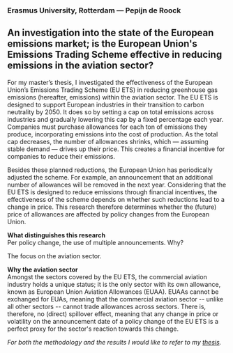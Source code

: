 ### **Erasmus University, Rotterdam** — Pepijn de Roock

## **An investigation into the state of the European emissions market; is the European Union's Emissions Trading Scheme effective in reducing emissions in the aviation sector?**

For my master’s thesis, I investigated the effectiveness of the European Union’s Emissions Trading Scheme (EU ETS) in reducing greenhouse gas emissions (hereafter, emissions) within the aviation sector. The EU ETS is designed to support European industries in their transition to carbon neutrality by 2050. It does so by setting a cap on total emissions across industries and gradually lowering this cap by a fixed percentage each year. Companies must purchase allowances for each ton of emissions they produce, incorporating emissions into the cost of production. As the total cap decreases, the number of allowances shrinks, which — assuming stable demand — drives up their price. This creates a financial incentive for companies to reduce their emissions.

Besides these planned reductions, the European Union has periodically adjusted the scheme. For example, an announcement that an additional number of allowances will be removed in the next year. Considering that the EU ETS is designed to reduce emissions through financial incentives, the effectiveness of the scheme depends on whether such reductions lead to a change in price. This research therefore determines whether the (future) price of allowances are affected by policy changes from the European Union.

**What distinguishes this research**  
Per policy change, the use of multiple announcements. Why?

The focus on the aviation sector.

**Why the aviation sector**  
Amongst the sectors covered by the EU ETS, the commercial aviation industry holds a unique status; it is the only sector with its own allowance, known as European Union Aviation Allowances (EUAA). EUAAs cannot be exchanged for EUAs, meaning that the commercial aviation sector -- unlike all other sectors -- cannot trade allowances across sectors. There is, therefore, no (direct) spillover effect, meaning that any change in price or volatility on the announcement date of a policy change of the EU ETS is a perfect proxy for the sector's reaction towards this change.

*For both the methodology and the results I would like to refer to my [thesis](thesis.pdf).*
